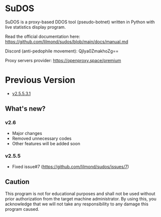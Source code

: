 # SuDOS

SuDOS is a proxy-based DDOS tool (pseudo-botnet) written in Python with live statistics display program.

Read the official documentation here: https://github.com/lilmond/sudos/blob/main/docs/manual.md

Discord (anti-pedophile movement): QjIya0ZmakhoZg==

Proxy servers provider: https://openproxy.space/premium

# Previous Version
- [v2.5.5.3.1](https://github.com/lilmond/sudos/blob/beta/beta/v2.x/v2.5.5.3.1.py)

## What's new?
### v2.6
- Major changes
- Removed unnecessary codes
- Other features will be added soon

### v2.5.5
- Fixed issue#7 (https://github.com/lilmond/sudos/issues/7)

## Caution
This program is not for educational purposes and shall not be used without prior authorization from the target machine administrator. By using this, you acknowledge that we will not take any responsibility to any damage this program caused.
